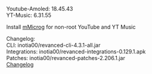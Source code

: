 Youtube-Amoled: 18.45.43  
YT-Music: 6.31.55  

Install [mMicrog](https://github.com/kazimmt/mMicroG/releases) for non-root YouTube and YT Music  

Changelog:  
CLI: inotia00/revanced-cli-4.3.1-all.jar  
Integrations: inotia00/revanced-integrations-0.129.1.apk  
Patches: inotia00/revanced-patches-2.206.1.jar  
[Changelog](https://github.com/inotia00/revanced-patches/releases/tag/v2.206.1)  
